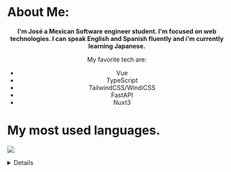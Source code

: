 # About Me:
<center>
<b> 
I'm José a Mexican Software engineer student. I'm focused on web technologies. I can speak English and Spanish fluently and i'm currently learning Japanese.
</b>
  
  My favorite tech are:
- Vue
- TypeScript
- TailwindCSS/WindiCSS
- FastAPI
- Nuxt3
  
</center>

# My most used languages.

![](https://github-readme-stats.vercel.app/api/top-langs/?username=JoseMoreville)


<details style="cursor: pointer;">
  <ul>
      <li>JavaScript</li>
      <li>TypeScript</li>
      <li>Python</li>
      <li>Go</li>
  </ul>
</details>
